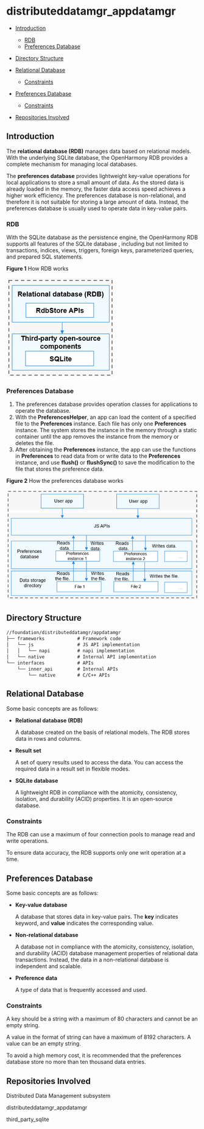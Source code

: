 # distributeddatamgr\_appdatamgr<a name="EN-US_TOPIC_0000001124534865"></a>

-   [Introduction](#section11660541593)
    -   [RDB](#section1589234172717)
    -   [Preferences Database](#section1287582752719)

-   [Directory Structure](#section161941989596)
-   [Relational Database](#section101010894114)
    -   [Constraints](#section18387142613414)

-   [Preferences Database](#section762641474720)
    -   [Constraints](#section1944481420489)

-   [Repositories Involved](#section1371113476307)

## Introduction<a name="section11660541593"></a>

The  **relational database \(RDB\)**  manages data based on relational models. With the underlying SQLite database, the OpenHarmony RDB provides a complete mechanism for managing local databases. 

The  **preferences database**  provides lightweight key-value operations for local applications to store a small amount of data. As the stored data is already loaded in the memory, the faster data access speed achieves a higher work efficiency. The preferences database is non-relational, and therefore it is not suitable for storing a large amount of data. Instead, the preferences database is usually used to operate data in key-value pairs.

### RDB<a name="section1589234172717"></a>

With the SQLite database as the persistence engine, the OpenHarmony RDB supports all features of the SQLite database , including but not limited to transactions, indices, views, triggers, foreign keys, parameterized queries, and prepared SQL statements.

**Figure  1**  How RDB works<a name="fig3330103712254"></a>  


![](figures/en-us_How_RDB_works.png)

### Preferences Database<a name="section1287582752719"></a>

1.  The preferences database provides operation classes for applications to operate the database.
2.  With the  **PreferencesHelper**, an app can load the content of a specified file to the  **Preferences**  instance. Each file has only one  **Preferences**  instance. The system stores the instance in the memory through a static container until the app removes the instance from the memory or deletes the file.
3.  After obtaining the  **Preferences**  instance, the app can use the functions in  **Preferences**  to read data from or write data to the  **Preferences**  instance, and use  **flush\(\)**  or  **flushSync\(\)**  to save the modification to the file that stores the preference data.

**Figure  2**  How the preferences database works<a name="fig833053712258"></a>  


![](figures/en-us_How_the_preferences_database_works.png)

## Directory Structure<a name="section161941989596"></a>

```
//foundation/distributeddatamgr/appdatamgr
├── frameworks            # Framework code
│   └── js                # JS API implementation
│   │   └── napi          # napi implementation
│   └── native            # Internal API implementation
└── interfaces            # APIs
    └── inner_api         # Internal APIs
        └── native        # C/C++ APIs
```

## Relational Database<a name="section101010894114"></a>

Some basic concepts are as follows:

-   **Relational database \(RDB\)**

    A database created on the basis of relational models. The RDB stores data in rows and columns.

-   **Result set**

    A set of query results used to access the data. You can access the required data in a result set in flexible modes.

-   **SQLite database**

    A lightweight RDB in compliance with the atomicity, consistency, isolation, and durability \(ACID\) properties. It is an open-source database.


### Constraints<a name="section18387142613414"></a>

The RDB can use a maximum of four connection pools to manage read and write operations.

To ensure data accuracy, the RDB supports only one writ operation at a time.

## Preferences Database<a name="section762641474720"></a>

Some basic concepts are as follows:

-   **Key-value database**

    A database that stores data in key-value pairs. The  **key**  indicates keyword, and  **value**  indicates the corresponding value.

-   **Non-relational database**

    A database not in compliance with the atomicity, consistency, isolation, and durability \(ACID\) database management properties of relational data transactions. Instead, the data in a non-relational database is independent and scalable.

-   **Preference** **data**

    A type of data that is frequently accessed and used.


### Constraints<a name="section1944481420489"></a>

A key should be a string with a maximum of 80 characters and cannot be an empty string.

A value in the format of string can have a maximum of 8192 characters. A value can be an empty string.

To avoid a high memory cost, it is recommended that the preferences database store no more than ten thousand data entries.

## Repositories Involved<a name="section1371113476307"></a>

Distributed Data Management subsystem

distributeddatamgr\_appdatamgr

third\_party\_sqlite

